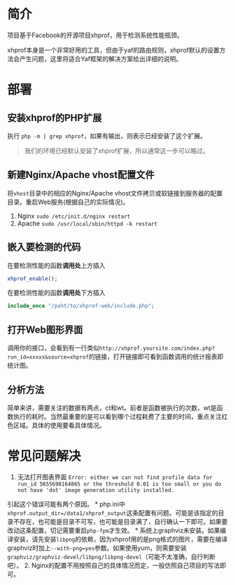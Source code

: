 # 简介

项目基于Facebook的开源项目xhprof，用于检测系统性能瓶颈。

xhprof本身是一个非常好用的工具，但由于yaf的路由规则，xhprof默认的设置方法会产生问题，这里将适合Yaf框架的解决方案给出详细的说明。

# 部署
## 安装xhprof的PHP扩展

执行 `php -m | grep xhprof`，如果有输出，则表示已经安装了这个扩展。

> 我们的环境已经默认安装了xhprof扩展，所以通常这一步可以略过。

## 新建Nginx/Apache vhost配置文件

将`vhost`目录中的相应的Nginx/Apache vhost文件拷贝或软链接到服务器的配置目录。重启Web服务(根据自己的实际情况)。

1. Nginx `sudo /etc/init.d/nginx restart`
2. Apache `sudo /usr/local/sbin/httpd -k restart`

## 嵌入要检测的代码

在要检测性能的函数**调用处**上方插入

```php
xhprof_enable();
```

在要检测性能的函数**调用处**下方插入

```php
include_once "/paht/to/xhprof-web/include.php";
```

## 打开Web图形界面

调用你的接口，会看到有一行类似`http://xhprof.yoursite.com/index.php?run_id=xxxxx&source=xhprof`的链接，打开链接即可看到函数调用的统计报表即统计图。

## 分析方法

简单来讲，需要关注的数据有两点，ct和wt。前者是函数被执行的次数，wt是函数执行的耗时。当然最重要的是可以看到哪个过程耗费了主要的时间，重点关注红色区域。具体的使用要看具体情况。

# 常见问题解决

1. 无法打开图表界面
`Error: either we can not find profile data for run_id 5655698164865 or the threshold 0.01 is too small or you do not have 'dot' image generation utility installed.`

引起这个错误可能有两个原因。
    * php.ini中`xhprof.output_dir=/data1/xhprof_output`这条配置有问题。可能是该指定的目录不存在，也可能是目录不可写，也可能是目录满了，自行确认一下即可。如果要改动这条配置，切记需要重启`php-fpm`才生效。
    * 系统上graphviz未安装。如果编译安装，请先安装`libpng`的依赖，因为xhprof用的是png格式的图片，需要在编译graphviz时加上`--with-png=yes`参数。如果使用yum，则需要安装`graphviz/graphviz-devel/libpng/libpng-devel`（可能不太准确，自行判断吧）。
2. Nginx的配置不用按照自己的具体情况而定，一般仿照自己项目的写法即可。
